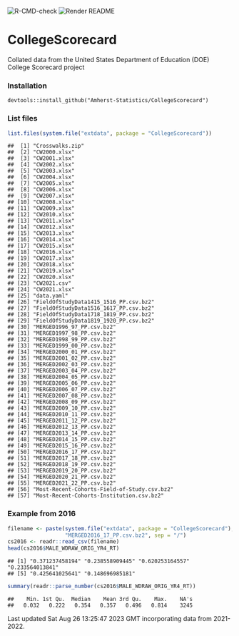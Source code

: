 
![R-CMD-check](https://github.com/Amherst-Statistics/CollegeScorecard/workflows/R-CMD-check/badge.svg)
![Render
README](https://github.com/Amherst-Statistics/CollegeScorecard/workflows/Render%20README/badge.svg)

# CollegeScorecard

Collated data from the United States Department of Education (DOE)
College Scorecard project

### Installation

`devtools::install_github("Amherst-Statistics/CollegeScorecard")`

### List files

``` r
list.files(system.file("extdata", package = "CollegeScorecard"))
```

    ##  [1] "Crosswalks.zip"                            
    ##  [2] "CW2000.xlsx"                               
    ##  [3] "CW2001.xlsx"                               
    ##  [4] "CW2002.xlsx"                               
    ##  [5] "CW2003.xlsx"                               
    ##  [6] "CW2004.xlsx"                               
    ##  [7] "CW2005.xlsx"                               
    ##  [8] "CW2006.xlsx"                               
    ##  [9] "CW2007.xlsx"                               
    ## [10] "CW2008.xlsx"                               
    ## [11] "CW2009.xlsx"                               
    ## [12] "CW2010.xlsx"                               
    ## [13] "CW2011.xlsx"                               
    ## [14] "CW2012.xlsx"                               
    ## [15] "CW2013.xlsx"                               
    ## [16] "CW2014.xlsx"                               
    ## [17] "CW2015.xlsx"                               
    ## [18] "CW2016.xlsx"                               
    ## [19] "CW2017.xlsx"                               
    ## [20] "CW2018.xlsx"                               
    ## [21] "CW2019.xlsx"                               
    ## [22] "CW2020.xlsx"                               
    ## [23] "CW2021.csv"                                
    ## [24] "CW2021.xlsx"                               
    ## [25] "data.yaml"                                 
    ## [26] "FieldOfStudyData1415_1516_PP.csv.bz2"      
    ## [27] "FieldOfStudyData1516_1617_PP.csv.bz2"      
    ## [28] "FieldOfStudyData1718_1819_PP.csv.bz2"      
    ## [29] "FieldOfStudyData1819_1920_PP.csv.bz2"      
    ## [30] "MERGED1996_97_PP.csv.bz2"                  
    ## [31] "MERGED1997_98_PP.csv.bz2"                  
    ## [32] "MERGED1998_99_PP.csv.bz2"                  
    ## [33] "MERGED1999_00_PP.csv.bz2"                  
    ## [34] "MERGED2000_01_PP.csv.bz2"                  
    ## [35] "MERGED2001_02_PP.csv.bz2"                  
    ## [36] "MERGED2002_03_PP.csv.bz2"                  
    ## [37] "MERGED2003_04_PP.csv.bz2"                  
    ## [38] "MERGED2004_05_PP.csv.bz2"                  
    ## [39] "MERGED2005_06_PP.csv.bz2"                  
    ## [40] "MERGED2006_07_PP.csv.bz2"                  
    ## [41] "MERGED2007_08_PP.csv.bz2"                  
    ## [42] "MERGED2008_09_PP.csv.bz2"                  
    ## [43] "MERGED2009_10_PP.csv.bz2"                  
    ## [44] "MERGED2010_11_PP.csv.bz2"                  
    ## [45] "MERGED2011_12_PP.csv.bz2"                  
    ## [46] "MERGED2012_13_PP.csv.bz2"                  
    ## [47] "MERGED2013_14_PP.csv.bz2"                  
    ## [48] "MERGED2014_15_PP.csv.bz2"                  
    ## [49] "MERGED2015_16_PP.csv.bz2"                  
    ## [50] "MERGED2016_17_PP.csv.bz2"                  
    ## [51] "MERGED2017_18_PP.csv.bz2"                  
    ## [52] "MERGED2018_19_PP.csv.bz2"                  
    ## [53] "MERGED2019_20_PP.csv.bz2"                  
    ## [54] "MERGED2020_21_PP.csv.bz2"                  
    ## [55] "MERGED2021_22_PP.csv.bz2"                  
    ## [56] "Most-Recent-Cohorts-Field-of-Study.csv.bz2"
    ## [57] "Most-Recent-Cohorts-Institution.csv.bz2"

### Example from 2016

``` r
filename <- paste(system.file("extdata", package = "CollegeScorecard"), 
                  "MERGED2016_17_PP.csv.bz2", sep = "/")
cs2016 <- readr::read_csv(filename)
head(cs2016$MALE_WDRAW_ORIG_YR4_RT)
```

    ## [1] "0.371237458194" "0.238558909445" "0.620253164557" "0.233564013841"
    ## [5] "0.425641025641" "0.148696985181"

``` r
summary(readr::parse_number(cs2016$MALE_WDRAW_ORIG_YR4_RT))
```

    ##    Min. 1st Qu.  Median    Mean 3rd Qu.    Max.    NA's 
    ##   0.032   0.222   0.354   0.357   0.496   0.814    3245

Last updated Sat Aug 26 13:25:47 2023 GMT incorporating data from
2021-2022.
